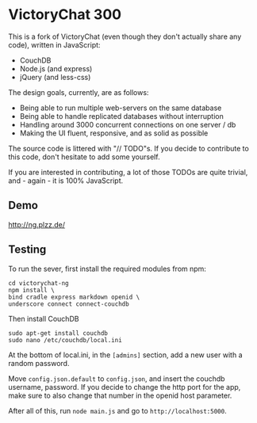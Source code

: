 # VictoryChat 300

This is a fork of VictoryChat (even though they don't actually
share any code), written in JavaScript:

 - CouchDB
 - Node.js (and express)
 - jQuery (and less-css)

The design goals, currently, are as follows:

 - Being able to run multiple web-servers on the same database
 - Being able to handle replicated databases without interruption
 - Handling around 3000 concurrent connections on one server / db
 - Making the UI fluent, responsive, and as solid as possible

The source code is littered with "// TODO"s. If you decide to
contribute to this code, don't hesitate to add some yourself.

If you are interested in contributing, a lot of those TODOs are
quite trivial, and - again - it is 100% JavaScript.

## Demo

http://ng.plzz.de/

## Testing

To run the sever, first install the required modules from npm:

    cd victorychat-ng
    npm install \
    bind cradle express markdown openid \
    underscore connect connect-couchdb

Then install CouchDB

    sudo apt-get install couchdb
    sudo nano /etc/couchdb/local.ini

At the bottom of local.ini, in the `[admins]` section,
add a new user with a random password.

Move `config.json.default` to `config.json`, and insert
the couchdb username, password. If you decide to change
the http port for the app, make sure to also change that
number in the openid host parameter.

After all of this, run `node main.js` and go to `http://localhost:5000`.
